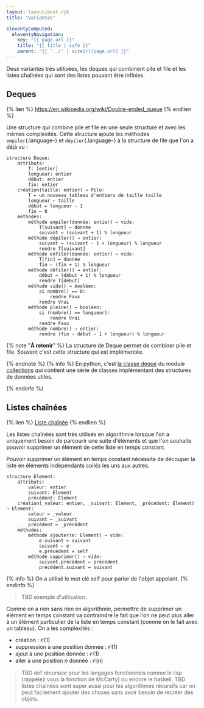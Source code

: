 ```yaml
---
layout: layout/post.njk
title: "Variantes"

eleventyComputed:
  eleventyNavigation:
    key: "{{ page.url }}"
    title: "{{ title | safe }}"
    parent: "{{ '../' | siteUrl(page.url) }}"
---
```


Deux variantes très utilisées, les deques qui combinent pile et file et les listes chaînées qui sont des listes pouvant être infinies.

## Deques

{% lien %}
<https://en.wikipedia.org/wiki/Double-ended_queue>
{% endlien %}

Une structure qui combine pile et file en une seule structure et avec les mêmes complexités. Cette structure ajoute les méthodes `empiler`{.language-} et `dépiler`{.language-} à la structure de file que l'on a déjà vu :

```pseudocode
structure Deque:
    attributs:
        T: [entier]
        longueur: entier
        début: entier
        fin: entier
    création(taille: entier) → Pile:
        T ← un nouveau tableau d'entiers de taille taille
        longueur ← taille
        début ← longueur - 1
        fin ← 0
    méthodes:
        méthode empiler(donnée: entier) → vide:
            T[suivant] ← donnée
            suivant ← (suivant + 1) % longueur
        méthode dépiler() → entier:
            suivant ← (suivant - 1 + longueur) % longueur
            rendre T[suivant]
        méthode enfiler(donnée: entier) → vide:
            T[fin] ← donnée
            fin ← (fin + 1) % longueur
        méthode défiler() → entier:
            début ← (début + 1) % longueur
            rendre T[début]
        méthode vide() → booléen:
            si nombre() == 0:
                rendre Faux
            rendre Vrai
        méthode pleine() → booléen:
            si (nombre() == longueur):
                rendre Vrai
            rendre Faux
        méthode nombre() → entier:
            rendre (fin - début - 1 + longueur) % longueur
```

{% note "**À retenir**" %}
La structure de Deque permet de combiner pile et file. Souvent c'est cette structure qui est implémentée.

{% endnote %}
{% info %}
En python, c'est [la classe deque](https://docs.python.org/fr/3.13/library/collections.html#collections.deque) du module [collections](https://docs.python.org/fr/3.13/library/collections.html) qui contient une série de classes implémentant des structures de données utiles.

{% endinfo %}

## Listes chaînées

{% lien %}
[Liste chaînée](https://fr.wikipedia.org/wiki/Liste_cha%C3%AEn%C3%A9e)
{% endlien %}

Les listes chaînées sont très utilisés en algorithmie lorsque l'on a uniquement besoin de parcourir une suite d'éléments et que l'on souhaite pouvoir supprimer un élément de cette liste en temps constant.

Pouvoir supprimer un élément en temps constant nécessite de découper la liste en éléments indépendants collés les uns aux autres.

```pseudocode
structure Element:
    attributs:
        valeur: entier
        suivant: Element
        précédent: Element
    création(_valeur: entier, _suivant: Element, _précédent: Element) → Element:
        valeur ← _valeur
        suivant ← _suivant
        précédent ← _précédent
    méthodes:
        méthode ajouter(e: Element) → vide:
            e.suivant ← suivant
            suivant ← e
            e.précédent = self
        méthode supprimer() → vide:
            suivant.précédent ← précédent
            précédent.suivant ← suivant
```

{% info %}
On a utilisé le mot clé self pour parler de l'objet appelant.
{% endinfo %}

> TBD exemple d'utilisation.

Comme on a rien sans rien en algorithmie, permettre de supprimer un élément en temps constant va contraindre le fait que l'on ne peut plus aller à un élément particulier de la liste en temps constant (comme on le fait avec un tableau). On a les complexités :

- création : $\mathcal{O}(1)$
- suppression à une position donnée : $\mathcal{O}(1)$
- ajout à une position donnée : $\mathcal{O}(1)$
- aller à une position $n$ donnée : $\mathcal{O}(n)$

> TBD def récursive pour les langages fonctionnels comme le lisp (rappelez vous la fonction de McCarty) ou encore le haskell.
> TBD listes chaînées sont super aussi pour les algorithmes récursifs car on peut facilement ajouter des choses sans avoir besoin de recréer des objets.
